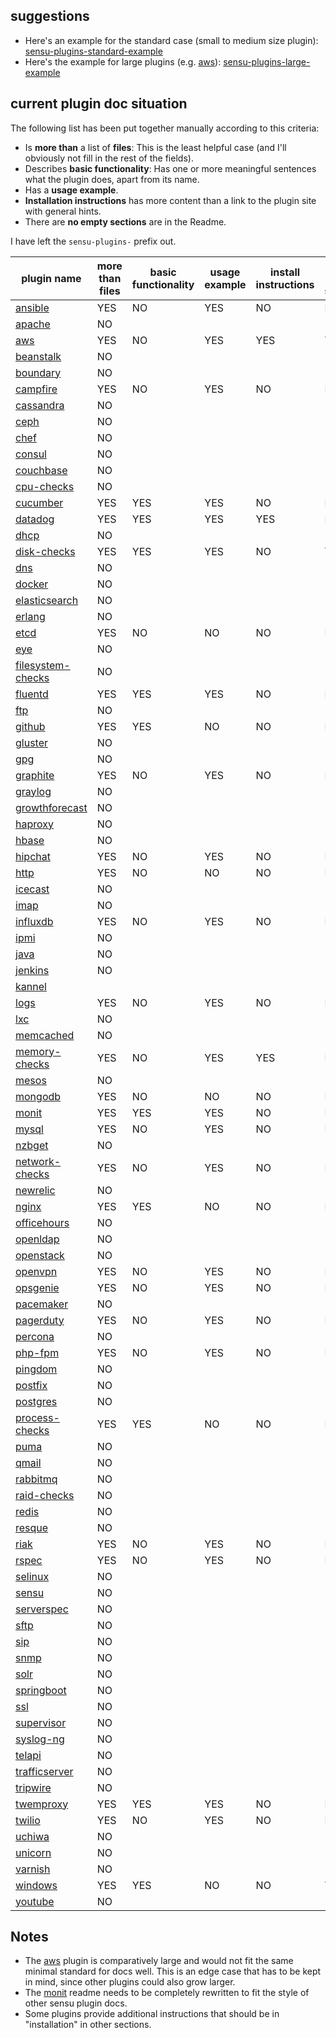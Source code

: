## suggestions

- Here's an example for the standard case (small to medium size plugin): [sensu-plugins-standard-example](standard-example/)
- Here's the example for large plugins (e.g. [aws][]): [sensu-plugins-large-example](large-example/)

## current plugin doc situation

The following list has been put together manually according to this criteria:

- Is **more than** a list of **files**: This is the least helpful case (and I'll obviously not fill in the rest of the fields).
- Describes **basic functionality**: Has one or more meaningful sentences what the plugin does, apart from its name.
- Has a **usage example**.
- **Installation instructions** has more content than a link to the plugin site with general hints. 
- There are **no empty sections** are in the Readme.

I have left the `sensu-plugins-` prefix out.

| plugin name | more than files | basic functionality | usage example | install instructions | no empty sections |
| --- | --- | --- | --- | --- | --- |
| [ansible][] | YES | NO | YES | NO | NO |
| [apache][] | NO | | | | |
| [aws][] | YES | NO | YES | YES | YES |
| [beanstalk][] | NO |  |  |  |  |
| [boundary][] | NO |  |  |  |  |
| [campfire][] | YES | NO | YES | NO | NO |
| [cassandra][] | NO |  |  |  |  |
| [ceph][] | NO |  |  |  |  |
| [chef][] | NO |  |  |  |  |
| [consul][] | NO |  |  |  |  |
| [couchbase][] | NO |  |  |  |  |
| [cpu-checks][] | NO |  |  |  |  |
| [cucumber][] | YES | YES | YES | NO | NO |
| [datadog][] | YES | YES | YES | YES | NO |
| [dhcp][] | NO |  |  |  |  |
| [disk-checks][] | YES | YES | YES | NO | YES |
| [dns][] | NO |  |  |  |  |
| [docker][] | NO |  |  |  |  |
| [elasticsearch][] | NO |  |  |  |  |
| [erlang][] | NO |  |  |  |  |
| [etcd][] | YES | NO | NO | NO | NO |
| [eye][] | NO |  |  |  |  |
| [filesystem-checks][] | NO |  |  |  |  |
| [fluentd][] | YES | YES | YES | NO | NO |
| [ftp][] | NO |  |  |  |  |
| [github][] | YES | YES | NO | NO | NO |
| [gluster][] | NO |  |  |  |  |
| [gpg][] | NO |  |  |  |  |
| [graphite][] | YES | NO | YES | NO | NO |
| [graylog][] | NO |  |  |  |  |
| [growthforecast][] | NO |  |  |  |  |
| [haproxy][] | NO |  |  |  |  |
| [hbase][] | NO |  |  |  |  |
| [hipchat][] | YES | NO | YES | NO | NO |
| [http][] | YES | NO | NO | NO | NO |
| [icecast][] | NO |  |  |  |  |
| [imap][] | NO |  |  |  |  |
| [influxdb][] | YES | NO | YES | NO | NO |
| [ipmi][] | NO |  |  |  |  |
| [java][] | NO |  |  |  |  |
| [jenkins][] | NO |  |  |  |  |
| [kannel][] |  |  |  |  |  |
| [logs][] | YES | NO | YES | NO | NO |
| [lxc][] | NO |  |  |  |  |
| [memcached][] | NO |  |  |  |  |
| [memory-checks][] | YES | NO | YES | YES | NO |
| [mesos][] | NO |  |  |  |  |
| [mongodb][] | YES | NO | NO | NO | NO |
| [monit][] | YES | YES | YES | NO | NO |
| [mysql][] | YES | NO | YES | NO | NO |
| [nzbget][] | NO |  |  |  |  |
| [network-checks][] | YES | NO | YES | NO | NO |
| [newrelic][] | NO |  |  |  |  |
| [nginx][] | YES | YES | NO | NO | NO |
| [officehours][] | NO |  |  |  |  |
| [openldap][] | NO |  |  |  |  |
| [openstack][] | NO |  |  |  |  |
| [openvpn][] | YES | NO | YES | NO | NO |
| [opsgenie][] | YES | NO | YES | NO | NO |
| [pacemaker][] | NO |  |  |  |  |
| [pagerduty][] | YES | NO | YES | NO | NO |
| [percona][] | NO |  |  |  |  |
| [php-fpm][] | YES | NO | YES | NO | NO |
| [pingdom][] | NO |  |  |  |  |
| [postfix][] | NO |  |  |  |  |
| [postgres][] | NO |  |  |  |  |
| [process-checks][] | YES | YES | NO | NO | NO |
| [puma][] | NO |  |  |  |  |
| [qmail][] | NO |  |  |  |  |
| [rabbitmq][] | NO |  |  |  |  |
| [raid-checks][] | NO |  |  |  |  |
| [redis][] | NO |  |  |  |  |
| [resque][] | NO |  |  |  |  |
| [riak][] | YES | NO | YES | NO | NO |
| [rspec][] | YES | NO | YES | NO | NO |
| [selinux][] | NO |  |  |  |  |
| [sensu][] | NO |  |  |  |  |
| [serverspec][] | NO |  |  |  |  |
| [sftp][] | NO |  |  |  |  |
| [sip][] | NO |  |  |  |  |
| [snmp][] | NO |  |  |  |  |
| [solr][] | NO |  |  |  |  |
| [springboot][] | NO |  |  |  |  |
| [ssl][] | NO |  |  |  |  |
| [supervisor][] | NO |  |  |  |  |
| [syslog-ng][] | NO |  |  |  |  |
| [telapi][] | NO |  |  |  |  |
| [trafficserver][] | NO |  |  |  |  |
| [tripwire][] | NO |  |  |  |  |
| [twemproxy][] | YES | YES | YES | NO | NO |
| [twilio][] | YES | NO | YES | NO | NO |
| [uchiwa][] | NO |  |  |  |  |
| [unicorn][] | NO |  |  |  |  |
| [varnish][] | NO |  |  |  |  |
| [windows][] | YES | YES | NO | NO | YES |
| [youtube][] | NO |  |  |  |  |



## Notes

- The [aws][] plugin is comparatively large and would not fit the same minimal standard for docs well. This is an edge case that has to be kept in mind, since other plugins could also grow larger.
- The [monit][] readme needs to be completely rewritten to fit the style of other sensu plugin docs.
- Some plugins provide additional instructions that should be in "installation" in other sections.

<!-- links -->
[ansible]: https://github.com/sensu-plugins/sensu-plugins-ansible
[apache]: https://github.com/sensu-plugins/sensu-plugins-apache
[aws]: https://github.com/sensu-plugins/sensu-plugins-aws
[beanstalk]: https://github.com/sensu-plugins/sensu-plugins-beanstalk
[boundary]: https://github.com/sensu-plugins/sensu-plugins-boundary
[campfire]: https://github.com/sensu-plugins/sensu-plugins-campfire
[cassandra]: https://github.com/sensu-plugins/sensu-plugins-cassandra
[ceph]: https://github.com/sensu-plugins/sensu-plugins-ceph
[chef]: https://github.com/sensu-plugins/sensu-plugins-chef
[consul]: https://github.com/sensu-plugins/sensu-plugins-consul
[couchbase]: https://github.com/sensu-plugins/sensu-plugins-couchbase
[cpu-checks]: https://github.com/sensu-plugins/sensu-plugins-cpu-checks
[cucumber]: https://github.com/sensu-plugins/sensu-plugins-cucumber
[datadog]: https://github.com/sensu-plugins/sensu-plugins-datadog
[dhcp]: https://github.com/sensu-plugins/sensu-plugins-dhcp
[disk-checks]: https://github.com/sensu-plugins/sensu-plugins-disk-checks
[dns]: https://github.com/sensu-plugins/sensu-plugins-dns
[docker]: https://github.com/sensu-plugins/sensu-plugins-docker
[elasticsearch]: https://github.com/sensu-plugins/sensu-plugins-elasticsearch
[erlang]: https://github.com/sensu-plugins/sensu-plugins-erlang
[etcd]: https://github.com/sensu-plugins/sensu-plugins-etcd
[eye]: https://github.com/sensu-plugins/sensu-plugins-eye
[filesystem-checks]: https://github.com/sensu-plugins/sensu-plugins-filesystem-checks
[fluentd]: https://github.com/sensu-plugins/sensu-plugins-fluentd
[ftp]: https://github.com/sensu-plugins/sensu-plugins-ftp
[github]: https://github.com/sensu-plugins/sensu-plugins-github
[gluster]: https://github.com/sensu-plugins/sensu-plugins-gluster
[gpg]: https://github.com/sensu-plugins/sensu-plugins-gpg
[graphite]: https://github.com/sensu-plugins/sensu-plugins-graphite
[graylog]: https://github.com/sensu-plugins/sensu-plugins-graylog
[growthforecast]: https://github.com/sensu-plugins/sensu-plugins-growthforecast
[haproxy]: https://github.com/sensu-plugins/sensu-plugins-haproxy
[hbase]: https://github.com/sensu-plugins/sensu-plugins-hbase
[hipchat]: https://github.com/sensu-plugins/sensu-plugins-hipchat
[http]: https://github.com/sensu-plugins/sensu-plugins-http
[icecast]: https://github.com/sensu-plugins/sensu-plugins-icecast
[imap]: https://github.com/sensu-plugins/sensu-plugins-imap
[influxdb]: https://github.com/sensu-plugins/sensu-plugins-influxdb
[ipmi]: https://github.com/sensu-plugins/sensu-plugins-ipmi
[java]: https://github.com/sensu-plugins/sensu-plugins-java
[jenkins]: https://github.com/sensu-plugins/sensu-plugins-jenkins
[kannel]: https://github.com/sensu-plugins/sensu-plugins-kannel
[logs]: https://github.com/sensu-plugins/sensu-plugins-logs
[lxc]: https://github.com/sensu-plugins/sensu-plugins-lxc
[memcached]: https://github.com/sensu-plugins/sensu-plugins-memcached
[memory-checks]: https://github.com/sensu-plugins/sensu-plugins-memory-checks
[mesos]: https://github.com/sensu-plugins/sensu-plugins-mesos
[mongodb]: https://github.com/sensu-plugins/sensu-plugins-mongodb
[monit]: https://github.com/sensu-plugins/sensu-plugins-monit
[mysql]: https://github.com/sensu-plugins/sensu-plugins-mysql
[nzbget]: https://github.com/sensu-plugins/sensu-plugins-nzbget
[network-checks]: https://github.com/sensu-plugins/sensu-plugins-network-checks
[newrelic]: https://github.com/sensu-plugins/sensu-plugins-newrelic
[nginx]: https://github.com/sensu-plugins/sensu-plugins-nginx
[officehours]: https://github.com/sensu-plugins/sensu-plugins-officehours
[openldap]: https://github.com/sensu-plugins/sensu-plugins-openldap
[openstack]: https://github.com/sensu-plugins/sensu-plugins-openstack
[openvpn]: https://github.com/sensu-plugins/sensu-plugins-openvpn
[opsgenie]: https://github.com/sensu-plugins/sensu-plugins-opsgenie
[pacemaker]: https://github.com/sensu-plugins/sensu-plugins-pacemaker
[pagerduty]: https://github.com/sensu-plugins/sensu-plugins-pagerduty
[percona]: https://github.com/sensu-plugins/sensu-plugins-percona
[php-fpm]: https://github.com/sensu-plugins/sensu-plugins-php-fpm
[pingdom]: https://github.com/sensu-plugins/sensu-plugins-pingdom
[postfix]: https://github.com/sensu-plugins/sensu-plugins-postfix
[postgres]: https://github.com/sensu-plugins/sensu-plugins-postgres
[process-checks]: https://github.com/sensu-plugins/sensu-plugins-process-checks
[puma]: https://github.com/sensu-plugins/sensu-plugins-puma
[qmail]: https://github.com/sensu-plugins/sensu-plugins-qmail
[rabbitmq]: https://github.com/sensu-plugins/sensu-plugins-rabbitmq
[raid-checks]: https://github.com/sensu-plugins/sensu-plugins-raid-checks
[redis]: https://github.com/sensu-plugins/sensu-plugins-redis
[resque]: https://github.com/sensu-plugins/sensu-plugins-resque
[riak]: https://github.com/sensu-plugins/sensu-plugins-riak
[rspec]: https://github.com/sensu-plugins/sensu-plugins-rspec
[selinux]: https://github.com/sensu-plugins/sensu-plugins-selinux
[sensu]: https://github.com/sensu-plugins/sensu-plugins-sensu
[serverspec]: https://github.com/sensu-plugins/sensu-plugins-serverspec
[sftp]: https://github.com/sensu-plugins/sensu-plugins-sftp
[sip]: https://github.com/sensu-plugins/sensu-plugins-sip
[snmp]: https://github.com/sensu-plugins/sensu-plugins-snmp
[solr]: https://github.com/sensu-plugins/sensu-plugins-solr
[springboot]: https://github.com/sensu-plugins/sensu-plugins-springboot
[ssl]: https://github.com/sensu-plugins/sensu-plugins-ssl
[supervisor]: https://github.com/sensu-plugins/sensu-plugins-supervisor
[syslog-ng]: https://github.com/sensu-plugins/sensu-plugins-syslog-ng
[telapi]: https://github.com/sensu-plugins/sensu-plugins-telapi
[trafficserver]: https://github.com/sensu-plugins/sensu-plugins-trafficserver
[tripwire]: https://github.com/sensu-plugins/sensu-plugins-tripwire
[twemproxy]: https://github.com/sensu-plugins/sensu-plugins-twemproxy
[twilio]: https://github.com/sensu-plugins/sensu-plugins-twilio
[uchiwa]: https://github.com/sensu-plugins/sensu-plugins-uchiwa
[unicorn]: https://github.com/sensu-plugins/sensu-plugins-unicorn
[varnish]: https://github.com/sensu-plugins/sensu-plugins-varnish
[windows]: https://github.com/sensu-plugins/sensu-plugins-windows
[youtube]: https://github.com/sensu-plugins/sensu-plugins-youtube
